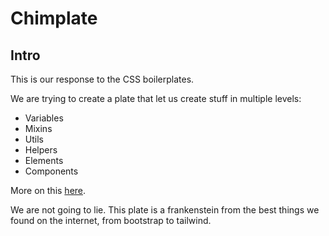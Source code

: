 # Chimplate

## Intro

This is our response to the CSS boilerplates.

We are trying to create a plate that let us create stuff in multiple levels:

- Variables
- Mixins
- Utils
- Helpers
- Elements
- Components

More on this [here](levels.md).

We are not going to lie. This plate is a frankenstein from the best things we found on the internet, from bootstrap to tailwind.

